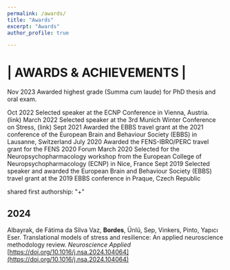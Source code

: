 ```yaml
---
permalink: /awards/
title: "Awards"
excerpt: "Awards"
author_profile: true

---
```


# **| AWARDS & ACHIEVEMENTS |**

Nov 2023	     Awarded highest grade (Summa cum laude) for PhD thesis and oral exam.


Oct 2022	Selected speaker at the ECNP Conference in Vienna, Austria. (link)
March 2022	Selected speaker at the 3rd Munich Winter Conference on Stress, (link)
Sept 2021	Awarded the EBBS travel grant at the 2021 conference of the European Brain and Behaviour Society (EBBS) in Lausanne, Switzerland
July 2020	Awarded the FENS-IBRO/PERC travel grant for the FENS 2020 Forum 
March 2020	Selected for the Neuropsychopharmacology workshop from the European College of Neuropsychopharmacology (ECNP) in Nice, France
Sept 2019	Selected speaker and awarded the European Brain and Behaviour Society (EBBS) travel grant at the 2019 EBBS conference in Praque, Czech Republic




 
shared first authorship: "+"
## 2024
Albayrak, de Fátima da Silva Vaz, **Bordes**, Ünlü, Sep, Vinkers, Pinto, Yapıcı Eser. Translational models of stress and resilience: An applied neuroscience methodology review. *Neuroscience Applied* [https://doi.org/10.1016/j.nsa.2024.104064](https://doi.org/10.1016/j.nsa.2024.104064)


